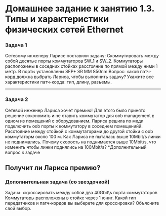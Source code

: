 # Домашнее задание к занятию 1.3. Типы и характеристики физических сетей Ethernet

### Задача 1

Сетевому инженеру Ларисе поставили задачу:
Скоммутировать между собой десятые порты коммутаторов SW_1 и SW_2.
Коммутаторы расположены в соседних стойках расстояние по прямой между ними 1 метр.
В порты установлены SFP+ SR  MM 850nm
Вопрос: какой патч-корд должна выбрать Лариса, чтобы выполнить задачу?
Укажите все характеристики патч-корда: тип, длину, разъемы.

---
### Задача 2
Сетевой инженер Лариса хочет премию! Для этого было принято решение сэкономить и не ставить коммутатор для oob management в одном из помещений с оборудованием. Лариса решила по меди подключить oob порты к коммутатору в соседнем помещенийй. Расстояние между стойкой с коммутаторами до другой стойки с oob коммутаторм около 100 м. Как Лариса не пыталась выше 10Mbit/s линки не поднимались. Почему скорость на поднимается выше 10Mbit\s, что изменить чтобы линки поднялись на 100Mbit/s?
*Дополнительный вопрос к задаче

Получит ли Лариса премию?
---
### Дополнительная задача (со звездочкой)

Задача: скроссировать между собой два 40Gbit\s порта коммутаторов. 
Коммутаторы расположены в стойке через 1 юнит.
Какой тип передатчиков и патч-кордов вы выберете для кроссировки? Объясните свой выбор.

